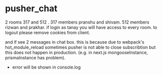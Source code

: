 # pusher_chat

2 rooms 317 and 512 . 
317 members pranshu and shivam.
512 members rizwan and prakhar.
if login as tanay you will have access to every room.
to logout please remove cookies from client.

and if see 2 messages in chat box. this is because due to webpack's hot_module_reload sometimes pusher is not able to close subscribtion but this does not happen in production. (e.g. in next.js mongooseInstance, prismaInstance has problem).

- error will be shown in console.log
